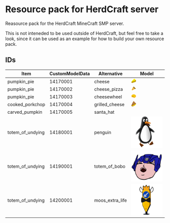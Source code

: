 # Resource pack for HerdCraft server

Reasource pack for the HerdCraft MineCraft SMP server.

This is not inteneded to be used outside of HerdCraft, but feel free to take a look, since it can be used as an example for how to build your own resource pack.

## IDs

| Item             | CustomModelData | Alternative     | Model                                                                              |
| ---------------- | --------------- | --------------  | ---------------------------------------------------------------------------------- |
| pumpkin_pie      | 14170001        | cheese          | ![cheese](assets/herdcraft/textures/pumpkin_pie/cheese.png)                        |
| pumpkin_pie      | 14170002        | cheese_pizza    | ![cheese_pizza](assets/herdcraft/textures/pumpkin_pie/cheese_pizza.png)            |
| pumpkin_pie      | 14170003        | cheesewheel     | ![cheesewheel](assets/herdcraft/textures/pumpkin_pie/cheesewheel.png)              |
| cooked_porkchop  | 14170004        | grilled_cheese  | ![grilled_cheese](assets/herdcraft/textures/cooked_porkchop/grilled_cheese.png)    |
| carved_pumpkin   | 14170005        | santa_hat       |                                                                                    |
| totem_of_undying | 14180001        | penguin         | ![penguin](assets/herdcraft/textures/totem_of_undying/penguin.png)                 |
| totem_of_undying | 14190001        | totem_of_bobo   | ![totem_of_bobo](assets/herdcraft/textures/totem_of_undying/totem_of_bobo.png)     |
| totem_of_undying | 14200001        | moos_extra_life | ![moos_extra_life](assets/herdcraft/textures/totem_of_undying/moos_extra_life.png) |
